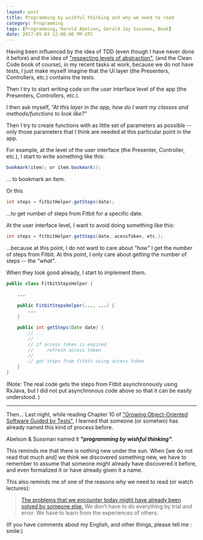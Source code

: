 ```yaml
---
layout: post
title: Programming by wishful thinking and why we need to read
category: Programming
tags: [Programming, Harold Abelson, Gerald Jay Sussman, Book]
date: 2017-05-03 12:00:00 PM UTC
---
```


<!-- May 3, 2017 08:00:00 PM Philippine Time -->

Having been influenced by the idea of TDD (even though I have never done it before) and the idea of ["respecting levels of abstraction"](https://simpleprogrammer.com/2017/01/27/respecting-abstraction/), (and the Clean Code book of course), in my recent tasks at work, because we do not have tests, I just make myself imagine that the UI layer (the Presenters, Controllers, etc.) contains the tests.

<!--more-->

Then I try to start writing code on the user interface level of the app (the Presenters, Controllers, etc.).

I then ask myself, _"At this layer in the app, how do I want my classes and methods/functions to look like?"_

Then I try to create functions with as little set of parameters as possible -- only those parameters that I think are needed at this particular point in the app.


For example, at the level of the user interface (the Presenter, Controller, etc.), I start to write something like this:

``` java
bookmark(item); or item.bookmark();
```

... to bookmark an item.

Or this

``` java
int steps = fitbitHelper.getSteps(date);
```

...to get number of steps from Fitbit for a specific date.


<div class="sidebar">
At the user interface level, I want to avoid doing something like this:

``` java
int steps = fitbitHelper.getSteps(date, acessToken, etc.);
```

...because at this point, I do not want to care about <i>"how"</i> I get the number of steps from Fitbit. At this point, I only care about getting the number of steps -- the <i>"what"</i>.
</div>

When they look good already, I start to implement them.

``` java
public class FitbitStepsHelper {

    ...

    public FitbitStepsHelper(..., ...) {
        ...
    }

    public int getSteps(Date date) {
        // ...
        //
        // if access token is expired
        //     refresh access token
        //
        // get steps from fitbit using access token
    }
}
```

(Note: The real code gets the steps from Fitbit asynchronously using RxJava, but I did not put asynchronous code above so that it can be easily understood. )

---

Then... Last night, while reading Chapter 10 of  ["Growing Object-Oriented Software Guided by Tests"](https://www.bookdepository.com/book/9780321503626?a_aid=jflaga), I learned that someone (or sometwo) has already named this kind of process before. 

Abelson & Sussman named it **_"programming by wishful thinking"_**.

This reminds me that there is nothing new under the sun. When [we do not read that much and] we think we discovered something new, we have to remember to assume that someone might already have discovered it before, and even formalized it or have already given it a name.

This also reminds me of one of the reasons why we need to read (or watch lectures):

> [The problems that we encounter today might have already been solved by someone else.](https://ryanholiday.net/how-to-read-more-a-lot-more/) We don't have to do everything by trial and error. We have to learn from the experiences of others.


(If you have comments about my English, and other things, please tell me : smile:)
